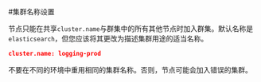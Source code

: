 #集群名称设置

节点只能在共享`cluster.name`与群集中的所有其他节点时加入群集。默认名称是`elasticsearch`，但您应该将其更改为描述集群用途的适当名称。

```json
cluster.name: logging-prod
```

不要在不同的环境中重用相同的集群名称。否则，节点可能会加入错误的集群。